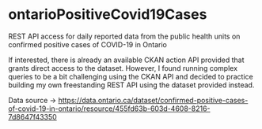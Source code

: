 # ontarioPositiveCovid19Cases
REST API access for daily reported data from the public health units on confirmed positive cases of COVID-19 in Ontario 

If interested, there is already an available CKAN action API provided that grants direct access to the dataset. However, I found running complex queries to be a bit challenging using the CKAN API and decided to practice building my own freestanding REST API using the dataset provided instead. 

Data source -> https://data.ontario.ca/dataset/confirmed-positive-cases-of-covid-19-in-ontario/resource/455fd63b-603d-4608-8216-7d8647f43350
